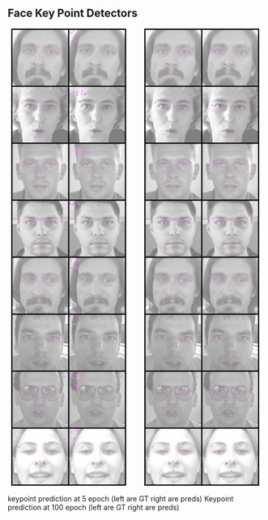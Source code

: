 ## Face Key Point Detectors

<p align="center">
  <img alt="Light" src="vis_imgs/0_step_kps.png" width="45%">
&nbsp; &nbsp; &nbsp; &nbsp;
  <img alt="Dark" src="vis_imgs/100_step_kps.png" width="45%">
</p>
keypoint prediction at 5 epoch (left are GT right are preds)              Keypoint prediction at 100 epoch (left are GT right are preds)